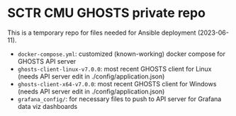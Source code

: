 # SCTR CMU GHOSTS private repo

This is a temporary repo for files needed for Ansible deployment (2023-06-11).

- `docker-compose.yml`: customized (known-working) docker compose for GHOSTS API server
- `ghosts-client-linux-v7.0.0`: most recent GHOSTS client for Linux (needs API server edit in ./config/application.json)
- `ghosts-client-x64-v7.0.0`: most recent GHOSTS client for Windows (needs API server edit in ./config/application.json)
- `grafana_config/`: for necessary files to push to API server for Grafana data viz dashboards